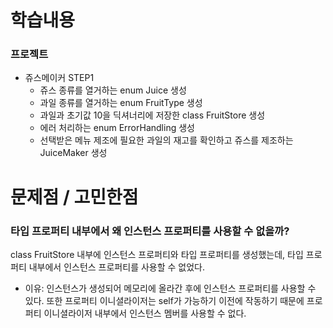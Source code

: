 
# 학습내용
### 프로젝트
- 쥬스메이커 STEP1
    - 쥬스 종류를 열거하는 enum Juice 생성
    - 과일 종류를 열거하는 enum FruitType 생성
    - 과일과 초기값 10을 딕셔너리에 저장한 class FruitStore 생성
    - 에러 처리하는 enum ErrorHandling 생성
    - 선택받은 메뉴 제조에 필요한 과일의 재고를 확인하고 쥬스를 제조하는 JuiceMaker 생성 
    

# 문제점 / 고민한점 

### 타입 프로퍼티 내부에서 왜 인스턴스 프로퍼티를 사용할 수 없을까?

class FruitStore 내부에 인스턴스 프로퍼티와 타입 프로퍼티를 생성했는데, 타입 프로퍼티 내부에서 인스턴스 프로퍼티를
사용할 수 없었다.

- 이유: 인스턴스가 생성되어 메모리에 올라간 후에 인스턴스 프로퍼티를 사용할 수 있다. 또한 프로퍼티 이니셜라이저는 self가 가능하기 이전에 작동하기 때문에 프로퍼티 이니셜라이저 내부에서 인스턴스 멤버를 사용할 수 없다.
